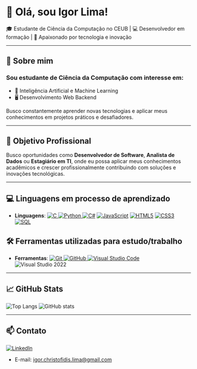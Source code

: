 # 👋 Olá, sou Igor Lima!

🎓 Estudante de Ciência da Computação no CEUB | 💻 Desenvolvedor em formação | 🚀 Apaixonado por tecnologia e inovação

---
## 📌 Sobre mim

### Sou estudante de Ciência da Computação com interesse em:

- 🧠 Inteligência Artificial e Machine Learning
- 🖥️ Desenvolvimento Web Backend

Busco constantemente aprender novas tecnologias e aplicar meus conhecimentos em projetos práticos e desafiadores.

---

## 💼 Objetivo Profissional

Busco oportunidades como **Desenvolvedor de Software**, **Analista de Dados** ou **Estagiário em TI**, onde eu possa aplicar meus conhecimentos acadêmicos e crescer profissionalmente contribuindo com soluções e inovações tecnológicas.

---

## 💻 Linguagens em processo de aprendizado

- **Linguagens**: <a href="https://www.cprogramming.com/" target="_blank">
  <img src="https://img.shields.io/badge/C-00599C?style=for-the-badge&logo=c&logoColor=white" alt="C">
</a> <a href="https://www.python.org/" target="_blank">
  <img src="https://img.shields.io/badge/Python-3776AB?style=for-the-badge&logo=python&logoColor=white" alt="Python">
</a>[![C#](https://img.shields.io/badge/C%23-239120?style=for-the-badge&logo=c-sharp&logoColor=white)](#) [![JavaScript](https://img.shields.io/badge/JavaScript-F7DF1E?style=for-the-badge&logo=javascript&logoColor=black)](#) [![HTML5](https://img.shields.io/badge/HTML5-E34F26?style=for-the-badge&logo=html5&logoColor=white)](#) [![CSS3](https://img.shields.io/badge/CSS3-1572B6?style=for-the-badge&logo=css3&logoColor=white)](#) [![SQL](https://img.shields.io/badge/SQL-4479A1?style=for-the-badge&logo=postgresql&logoColor=white)](#)

## 🛠️ Ferramentas utilizadas para estudo/trabalho

- **Ferramentas**: <a href="https://git-scm.com/" target="_blank">
  <img src="https://img.shields.io/badge/Git-F05032?style=for-the-badge&logo=git&logoColor=white" alt="Git">
</a> <a href="https://github.com/" target="_blank">
  <img src="https://img.shields.io/badge/GitHub-181717?style=for-the-badge&logo=github&logoColor=white" alt="GitHub">
</a> <a href="https://code.visualstudio.com/" target="_blank">
  <img src="https://img.shields.io/badge/VS%20Code-007ACC?style=for-the-badge&logo=visual-studio-code&logoColor=white" alt="Visual Studio Code">
</a> ![Visual Studio 2022](https://img.shields.io/badge/Visual%20Studio%202022-5C2D91?style=for-the-badge&logo=visualstudio&logoColor=white)


---

## 📈 GitHub Stats

![Top Langs](https://github-readme-stats.vercel.app/api/top-langs/?username=iguinhodosprograma&layout=compact&theme=tokyonight)
![GitHub stats](https://github-readme-stats.vercel.app/api?username=iguinhodosprograma&show_icons=true&theme=tokyonight)

---

## 📫 Contato

[![LinkedIn](https://img.shields.io/badge/LinkedIn-0077B5?style=for-the-badge&logo=linkedin&logoColor=white)](https://www.linkedin.com/in/igor-christofidis-lima)




- E-mail: igor.christofidis.lima@gmail.com


